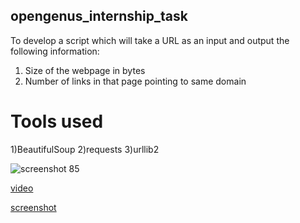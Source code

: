 ## opengenus_internship_task


To develop a script which will take a URL as an input and output the following information:

1) Size of the webpage in bytes
2) Number of links in that page pointing to same domain

# Tools used

1)BeautifulSoup
2)requests
3)urllib2


![screenshot 85](https://user-images.githubusercontent.com/29165730/52345893-4e38d180-2a44-11e9-9b23-67356e14c1a1.png)


[video](https://github.com/teeniv001/opengenus_internship_task/blob/master/services%20overview.flv)

[screenshot](https://user-images.githubusercontent.com/29165730/52345893-4e38d180-2a44-11e9-9b23-67356e14c1a1.png)
